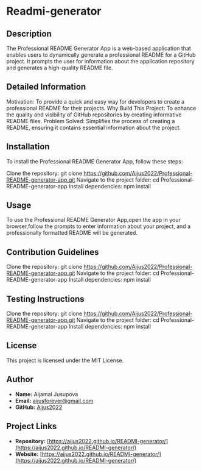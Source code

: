 
# Readmi-generator

## Description
The Professional README Generator App is a web-based application that enables users to dynamically generate a professional README for a GitHub project. It prompts the user for information about the application repository and generates a high-quality README file.

## Detailed Information
Motivation: To provide a quick and easy way for developers to create a professional README for their projects.
Why Build This Project: To enhance the quality and visibility of GitHub repositories by creating informative README files.
Problem Solved: Simplifies the process of creating a README, ensuring it contains essential information about the project.

## Installation
To install the Professional README Generator App, follow these steps:

Clone the repository: git clone https://github.com/Aijus2022/Professional-README-generator-app.git
Navigate to the project folder: cd Professional-README-generator-app
Install dependencies: npm install

## Usage
To use the Professional README Generator App,open the app in  your browser,follow the prompts to enter information about your project, and a professionally formatted README will be generated.

## Contribution Guidelines
Clone the repository: git clone https://github.com/Aijus2022/Professional-README-generator-app.git
Navigate to the project folder: cd Professional-README-generator-app
Install dependencies: npm install

## Testing Instructions
Clone the repository: git clone https://github.com/Aijus2022/Professional-README-generator-app.git
Navigate to the project folder: cd Professional-README-generator-app
Install dependencies: npm install

## License
This project is licensed under the MIT License.

## Author
- **Name:** Aijamal Jusupova
- **Email:** aijusforever@gmail.com
- **GitHub:** [Aijus2022](https://github.com/Aijus2022)

## Project Links
- **Repository:** [https://aijus2022.github.io/READMI-generator/](https://aijus2022.github.io/READMI-generator/)
- **Website:** [https://aijus2022.github.io/READMI-generator/](https://aijus2022.github.io/READMI-generator/)

